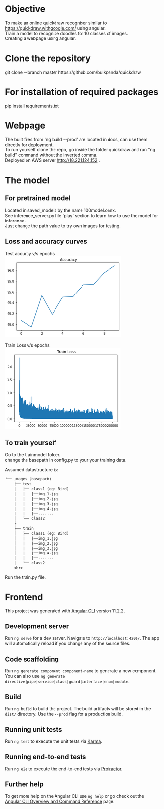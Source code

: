 # Objective

To make an online quickdraw recogniser similar to https://quickdraw.withgoogle.com/ using angular. <br>
Train a model to recognise doodles for 10 classes of images. <br>
Creating a webpage using angular.

# Clone the repository

git clone --branch master https://github.com/bulkpanda/quickdraw

# For installation of required packages

pip install requirements.txt

# Webpage

The built files from 'ng build --prod' are located in docs, can use them directly for deployment. <br>
To run yourself clone the repo, go inside the folder quickdraw and run "ng build" command without the inverted comma. <br>
Deployed on AWS server http://18.221.124.152 .

# The model

## For pretrained model

Located in saved_models by the name 100model.onnx. <br>
See inference_server.py file 'play' section to learn how to use the model for inference. <br>
Just change the path value to try own images for testing.

## Loss and accuracy curves

Test accurcy v/s epochs
![GitHub Logo](/plots/accuracy.png)

Train Loss v/s epochs
![GitHub Logo](/plots/train_loss.png)

## To train yourself

Go to the trainmodel folder. <br>
change the basepath in config.py to your your training data. <br>

Assumed datastructure is:

    └── Images (basepath)
        ├── test
        │   ├── class1 (eg: Bird)
        │   |   |──img_1.jpg
        │   |   |──img_2.jpg
        │   |   |──img_3.jpg
        │   |   |──img_4.jpg
        |   |   |──.......
        │   └── class2
        ├   
        ├── train
        │   ├── class1 (eg: Bird)
        │   |   |──img_1.jpg
        │   |   |──img_2.jpg
        │   |   |──img_3.jpg
        │   |   |──img_4.jpg
        |   |   |──.......
        │   └── class2
        <br>
Run the train.py file.

# Frontend

This project was generated with [Angular CLI](https://github.com/angular/angular-cli) version 11.2.2.

## Development server

Run `ng serve` for a dev server. Navigate to `http://localhost:4200/`. The app will automatically reload if you change any of the source files.

## Code scaffolding

Run `ng generate component component-name` to generate a new component. You can also use `ng generate directive|pipe|service|class|guard|interface|enum|module`.

## Build

Run `ng build` to build the project. The build artifacts will be stored in the `dist/` directory. Use the `--prod` flag for a production build.

## Running unit tests

Run `ng test` to execute the unit tests via [Karma](https://karma-runner.github.io).

## Running end-to-end tests

Run `ng e2e` to execute the end-to-end tests via [Protractor](http://www.protractortest.org/).

## Further help

To get more help on the Angular CLI use `ng help` or go check out the [Angular CLI Overview and Command Reference](https://angular.io/cli) page.
